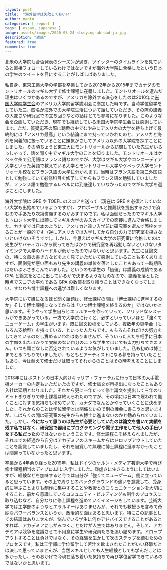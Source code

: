 ```yaml
---
layout: post
title:  "海外留学は失敗してもいい"
author: naoto
categories: [ report ]
tags: [ essay, japanese ]
image: assets/images/2020-03-24-studying-abroad-ja.jpg
description: "雑感"
featured: true
comments: true
---
```


北米の大学院も合否発表のシーズンが過ぎ、ツイッターのタイムラインを見ていると直接フォローしているわけではないですが海外大学院に合格したという日本の学生のツイートを目にすることがしばしばありました。

私自身、東京工業大学の学部を卒業してから2012年から2015年までカナダのモントリオールのマギル大学で修士課程に在籍しました。モントリオールを選んだ理由はいくつかあるのですが、アメリカを除外する決心をしたのは2010年に[米国大学院学生会](https://www.gakuiryugaku.net/)のアメリカ大学院留学説明会に参加した時です。当時学位留学をしていた三、四名が海外での大学院生活について話していただき、その際の講義の大変さや研究室での立ち回りなどの話はとても参考になりました。このような会を企画していただき、現在でも継続している米国大学院学生会には感謝しています。ただ、質疑応答の際に聴衆の中でむやみにアメリカの大学を持ち上げて最終的には「アメリカ最高」という結論にまで持っていかれたのと、アメリカと海外を同義的に扱っていることに嫌気がさしてアメリカ以外の大学院を探すことにしました。その頃ちょうど東工大にモントリオールから訪問していた先生がいらっしゃって、話を聞く中でマギル大学のことを知りました。モントリオールはケベック州で公用語はフランス語なのですが、大学はマギル大学やコンコーディア大学といった英語で教えている大学とモントリオール大学やケベック大学モントリオール校などフランス語の大学に分かれます。当時はフランス語を第二外国語として勉強していて必修科目を修了してからもフランス語を勉強していましたが、フランス語で勉強するレベルには到底達していなかったのでマギル大学を選ぶことにしました。

海外大学院は GRE や TOEFL のスコアを送って（現在は GRE を必須としていない大学も出始めているようですが）、プロポーザルと推薦状を提出するだけで済むので手あたり次第併願するのがおすすめです。私は面倒だったのでマギル大学とトロント大学に出願してマギル大学のみスカイプでの面接に進んで合格しました。カナダでは日本のように、アメリカと違い入学前に研究室を選んで面接をすることが一般的です（逆にアメリカでは入学してから自分の力で研究室を探さないといけないそうです）。しかし、今思えばマギル大学の研究室に合格したのは先生がサバティカルから戻ってきたばかりで研究室を再起動しないといけないタイミングで入学のハードルが低かったのではないかと思います。先生には論文の、特に文章の書き方などをよく見ていただいて感謝していることも多くありますが、面倒見が悪い面もあり先生の講義の単位を落としたこともあって一時期私はだいぶふさぎこんでいました。というのも学生の「価値」は講義の成績である GPA と論文をどこに出しているかで決まるようなものなので、講義を落とした時点でスコアの平均である GPA の数値を取り繕うことはできなくなってしまい、すなわち博士課程への進学は難しくなります。

大学院にいて嫌になるほど聞く話題は、修士課程の間は「博士課程に進学するのか」そして博士課程になってからは「いつ博士課程を終えるのか」ではないかと思います。そうやって学生自らヒエラルキーを作っていって、ソリッドなシステムができあがっている。一方で大学院に行くと、必ずといっていいほど「強くてニューゲーム」の学生がいます。既に論文投稿をしている、複数年の奨学金（もちろん支給型）を持っている、といった人たちです。もちろんそれだけの努力をしてきているのだし責めるいわれはありませんが、そういった人たち相手に日本の学部を出たばかりで実績のない自分のような学生ではとても太刀打ちできません。いつも頭ごなしに否定されているような気がしていました。私も初めは博士までとるつもりでいましたが、もともとアーティストになる夢を持っていたこともあり、今は耐えて修士だけは取ってそれからのことはその時考えることにしました。

2013年にはボストンの日本人向けキャリア・フォーラムに行って日本の大手電機メーカーの内定もいただいたのですが、修士論文が再提出になったこともあり入社は延期となりました。それから更に一年たって修士論文を提出して三年のリミットぎりぎりで修士課程は終えられたのですが、その頃には日本で雇われて働くことに対する気持ちも冷めていて、カナダでなんとかやっていくことに決めました。それからのことは学位留学とは関係ないので別の機会に書こうと思いますが、しばらくの間は研究室の先生からも博士に進まないのかと勧められていました。しかし、**今になって思うのは先生が必要としていたのは論文を書いて実績を残す私ではなく、研究室で器用にプログラミングや電子工作をして他人の手伝いをする私だった**のではないかということです。修士課程こそ終えられましたが、それまでの経過から自分はアカデミアのスキームからはドロップアウトしていたことを認識していましたし、それを自覚して無理に博士課程に進まなかったことは間違っていなかったと思います。

卒業から4年余り経った2019年、私はドイツのケルン・メディア芸術大学で再び修士課程相当のディプロムIIに入学しました。謙虚さに生きるようにしてはいますが、経験などを加味すると今では自分が「強くてニューゲーム」側に立っていると思っています。その上で周りとのバックグラウンドの違いを意識して、受身的に学ぶことよりも制作に集中することや教授とのコミュニケーションを大切にすること、前から意識しているコミュニティ・ビルディングも制作のプロセスに取り込むなど、自分なりに修士課程を進めていくイメージもしています。芸術大学では工学部のようなヒエラルキーはありませんが、それでも教授らを含めて奇妙なパワーバランスというか、政治的な面はあると思います。特にこの記事としての結論はありませんが、悩んでいる学生に何かアドバイスできることがあるとすれば、アカデミアにしがみつくことだけが人生ではありません。そして、アカデミアは競争を意識させて不用意に学生や研究員たちを追い詰めます。ドロップアウトすることは負けではなく、その経験を生かして次のステップを踏むためのプロセスです。私は工学部に学位留学して苦汁を飲まされたことがいい経験だとは決して思っていませんが、当然スキルとしても人生経験としても学んだことは多かったし、そのおかげで今現在落ち着いた気持ちで再び学位留学できているのではないかと思います。
